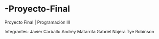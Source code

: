 # -Proyecto-Final
Proyecto Final | Programación III

Integrantes: 
Javier Carballo 
Andrey Matarrita 
Gabriel Najera 
Tye Robinson
